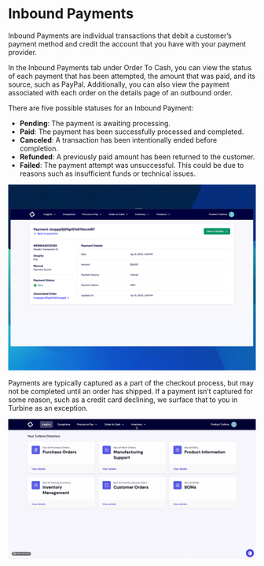 # Inbound Payments

Inbound Payments are individual transactions that debit a customer’s payment method and credit the account that you have with your payment provider. 

In the Inbound Payments tab under Order To Cash, you can view the status of each payment that has been attempted, the amount that was paid, and its source, such as PayPal. Additionally, you can also view the payment associated with each order on the details page of an outbound order.

There are five possible statuses for an Inbound Payment:
* **Pending**: The payment is awaiting processing.
* **Paid**: The payment has been successfully processed and completed.
* **Canceled**: A transaction has been intentionally ended before completion.
* **Refunded**: A previously paid amount has been returned to the customer.
* **Failed**: The payment attempt was unsuccessful. This could be due to reasons such as insufficient funds or technical issues.

![Inventory Forecasting in Turbine](../../static/img/inbound_payments.png)

Payments are typically captured as a part of the checkout process, but may not be completed until an order has shipped. If a payment isn’t captured for some reason, such as a credit card declining, we surface that to you in Turbine as an exception.

![Payments GIF](../../static/img/inbound_orders.gif)
